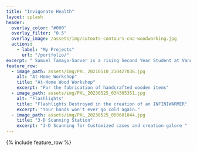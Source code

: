 ```yaml
---
title: "Invigorate Health"
layout: splash
header:
  overlay_color: "#000"
  overlay_filter: "0.5"
  overlay_image: /assets/img/cutouts-contours-cnc-woodworking.jpg
  actions:
    - label: "My Projects"
      url: "/portfolio/"
excerpt: " Samuel Tamayo-Sarver is a rising Second Year Student at Vandebilt University. He prides himself on his craftsmanship with a soldering, chasing, riveting, embossing, polishing, band saws, grinders, and sanders. At the moment he is preoccupied with becoming an EMT, product designing job, adn summer classes, but he looks forward to making his own unique foam-casting machine after finishing the EMT program and summer classes."
feature_row:
  - image_path: assets/img/PXL_20210510_210427036.jpg
    alt: "At-Home Workshop"
    title: "At-Home Wood Workshop"
    excerpt: "For the fabrication of handcrafted wooden items"
  - image_path: assets/img/PXL_20230525_034305351.jpg
    alt: "Flashlights"
    title: "Flashlights Destroyed in the creation of an INFINIWARMER"
    excerpt: "Your hands won't ever go cold again."
  - image_path: assets/img/PXL_20230525_050601044.jpg
    title: "3-D Scanning Station"
    excerpt: "3-D Scanning for Customized cases and creation galore "
---
```


{% include feature_row %}

